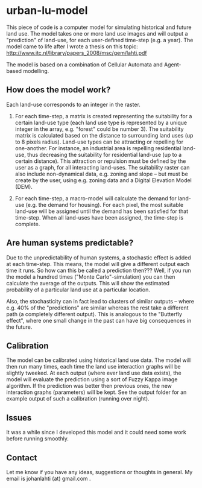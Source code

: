 urban-lu-model
============

This piece of code is a computer model for simulating historical and future land use. The model takes one or more land use images and will output a "prediction" of land-use, for each user-defined time-step (e.g. a year). The model came to life after I wrote a thesis on this topic: http://www.itc.nl/library/papers_2008/msc/gem/lahti.pdf 

The model is based on a combination of Cellular Automata and Agent-based modelling.

## How does the model work?

Each land-use corresponds to an integer in the raster.

1. For each time-step, a matrix is created representing the suitability for a certain land-use type (each land use type is represented by a unique integer in the array, e.g. "forest" could be number 3).
The suitability matrix is calculated based on the distance to surrounding land uses (up to 8 pixels radius). Land-use types can be attracting or repelling for one-another. For instance, an industrial area is repelling residential land-use, thus decreasing the suitability for residential land-use (up to a certain distance). This attraction or repulsion must be defined by the user as a graph, for all interacting land-uses. The suitability raster can also include non-dynamical data, e.g. zoning and slope – but must be create by the user, using e.g. zoning data and a Digital Elevation Model (DEM).

2. For each time-step, a macro-model will calculate the demand for land-use (e.g. the demand for housing). For each pixel, the most suitable land-use will be assigned until the demand has been satisfied for that time-step. When all land-uses have been assigned, the time-step is complete.


## Are human systems predictable?

Due to the unpredictability of human systems, a stochastic effect is added at each time-step. This means, the model will give a different output each time it runs. So how can this be called a prediction then??? Well, if you run the model a hundred times ("Monte Carlo"-simulation) you can then calculate the average of the outputs. This will show the estimated probability of a particular land use at a particular location.

Also, the stochasticity can in fact lead to clusters of similar outputs – where e.g. 40% of the "predictions" are similar whereas the rest take a different path (a completely different output). This is analogous to the "Butterfly effect", where one small change in the past can have big consequences in the future.

## Calibration

The model can be calibrated using historical land use data. The model will then run many times, each time the land use interaction graphs will be slightly tweeked. At each output (where ever land use data exists), the model will evaluate the prediction using a sort of Fuzzy Kappa image algorithm. If the prediction was better then previous ones, the new interaction graphs (parameters) will be kept. See the output folder for an example output of such a calibration (running over night).

## Issues

It was a while since I developed this model and it could need some work before running smoothly.

## Contact

Let me know if you have any ideas, suggestions or thoughts in general. My email is johanlahti (at) gmail.com .
